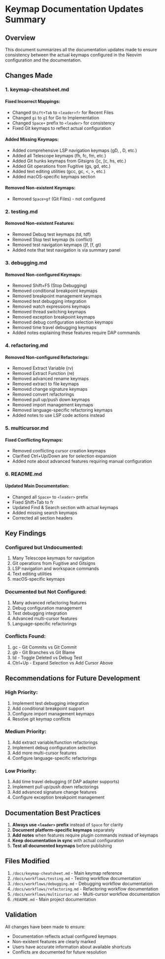 # Keymap Documentation Updates Summary

## Overview
This document summarizes all the documentation updates made to ensure consistency between the actual keymaps configured in the Neovim configuration and the documentation.

## Changes Made

### 1. keymap-cheatsheet.md
#### Fixed Incorrect Mappings:
- Changed `Shift+Tab` to `<leader>fr` for Recent Files
- Changed `gi` to `gI` for Go to Implementation  
- Changed `Space+` prefix to `<leader>` for consistency
- Fixed Git keymaps to reflect actual configuration

#### Added Missing Keymaps:
- Added comprehensive LSP navigation keymaps (gD, <C-k>, <leader>D, etc.)
- Added all Telescope keymaps (<leader>fh, <leader>fc, <leader>fm, etc.)
- Added Git hunks keymaps from Gitsigns (]c, [c, <leader>hs, etc.)
- Added Git operations from Fugitive (<leader>gs, <leader>gd, etc.)
- Added text editing utilities (gcc, gc, <, >, etc.)
- Added macOS-specific keymaps section

#### Removed Non-existent Keymaps:
- Removed `Space+gf` (Git Files) - not configured

### 2. testing.md
#### Removed Non-existent Features:
- Removed Debug test keymaps (<leader>td, <leader>tdf)
- Removed Stop test keymap (<leader>ts conflict)
- Removed test navigation keymaps (]f, [f, gt)
- Added note that test navigation is via summary panel

### 3. debugging.md  
#### Removed Non-configured Keymaps:
- Removed Shift+F5 (Stop Debugging)
- Removed conditional breakpoint keymaps
- Removed breakpoint management keymaps
- Removed test debugging integration
- Removed watch expressions keymaps
- Removed thread switching keymaps
- Removed exception breakpoint keymaps
- Removed debug configuration selection keymaps
- Removed time travel debugging keymaps
- Added notes explaining these features require DAP commands

### 4. refactoring.md
#### Removed Non-configured Refactorings:
- Removed Extract Variable (<leader>rv)
- Removed Extract Function (<leader>re)
- Removed advanced rename keymaps
- Removed extract to file keymaps
- Removed change signature keymaps
- Removed convert refactorings
- Removed pull up/push down keymaps
- Removed import management keymaps
- Removed language-specific refactoring keymaps
- Added notes to use LSP code actions instead

### 5. multicursor.md
#### Fixed Conflicting Keymaps:
- Removed conflicting cursor creation keymaps
- Clarified Ctrl+Up/Down are for selection expansion
- Added note about advanced features requiring manual configuration

### 6. README.md
#### Updated Main Documentation:
- Changed all `Space+` to `<leader>` prefix
- Fixed Shift+Tab to <leader>fr
- Updated Find & Search section with actual keymaps
- Added missing search keymaps
- Corrected all section headers

## Key Findings

### Configured but Undocumented:
1. Many Telescope keymaps for navigation
2. Git operations from Fugitive and Gitsigns
3. LSP navigation and workspace commands
4. Text editing utilities
5. macOS-specific keymaps

### Documented but Not Configured:
1. Many advanced refactoring features
2. Debug configuration management
3. Test debugging integration
4. Advanced multi-cursor features
5. Language-specific refactorings

### Conflicts Found:
1. <leader>gc - Git Commits vs Git Commit
2. <leader>gb - Git Branches vs Git Blame
3. <leader>td - Toggle Deleted vs Debug Test
4. Ctrl+Up - Expand Selection vs Add Cursor Above

## Recommendations for Future Development

### High Priority:
1. Implement test debugging integration
2. Add conditional breakpoint support
3. Configure import management keymaps
4. Resolve git keymap conflicts

### Medium Priority:
1. Add extract variable/function refactorings
2. Implement debug configuration selection
3. Add more multi-cursor features
4. Configure language-specific refactorings

### Low Priority:
1. Add time travel debugging (if DAP adapter supports)
2. Implement pull up/push down refactorings
3. Add advanced signature change features
4. Configure exception breakpoint management

## Documentation Best Practices

1. **Always use `<leader>` prefix** instead of `Space` for clarity
2. **Document platform-specific keymaps** separately
3. **Add notes** when features require plugin commands instead of keymaps
4. **Keep documentation in sync** with actual configuration
5. **Test all documented keymaps** before publishing

## Files Modified

1. `/docs/keymap-cheatsheet.md` - Main keymap reference
2. `/docs/workflows/testing.md` - Testing workflow documentation
3. `/docs/workflows/debugging.md` - Debugging workflow documentation
4. `/docs/workflows/refactoring.md` - Refactoring workflow documentation
5. `/docs/workflows/multicursor.md` - Multi-cursor workflow documentation
6. `/README.md` - Main project documentation

## Validation

All changes have been made to ensure:
- Documentation reflects actual configured keymaps
- Non-existent features are clearly marked
- Users have accurate information about available shortcuts
- Conflicts are documented for future resolution